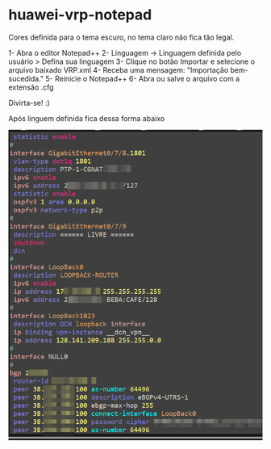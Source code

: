 # huawei-vrp-notepad

Cores definida para o tema escuro, no tema claro não fica tão legal.

1- Abra o editor Notepad++ 
2- Linguagem -> Linguagem definida pelo usuário > Defina sua linguagem
3- Clique no botão Importar e selecione o arquivo baixado VRP.xml
4- Receba uma mensagem: "Importação bem-sucedida."
5- Reinicie o Notepad++
6- Abra ou salve o arquivo com a extensão .cfg

Divirta-se! :)

Após linguem definida fica dessa forma abaixo

![Como o tema fica](https://raw.githubusercontent.com/luishmnascimento/huawei-vrp-notepad/master/TEMA%20NOTEPAD%2B%2B%20HUAWEI.png)
